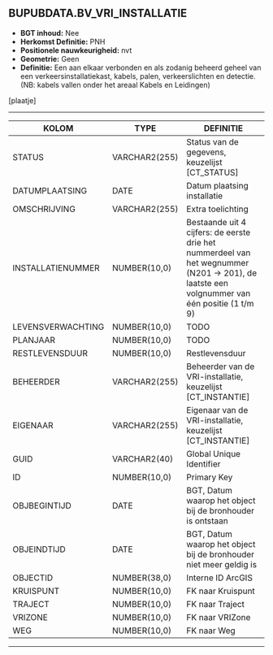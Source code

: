﻿## BUPUBDATA.BV_VRI_INSTALLATIE


* __BGT inhoud:__ Nee
* __Herkomst Definitie:__ PNH
* __Positionele nauwkeurigheid:__ nvt
* __Geometrie:__ Geen
* __Definitie:__ Een aan elkaar verbonden en als zodanig beheerd geheel van een verkeersinstallatiekast, kabels, palen, verkeerslichten en detectie. (NB: kabels vallen onder het areaal Kabels en Leidingen)

[plaatje]

***

|KOLOM                           	|TYPE          	|DEFINITIE|
|------                          	|----          	|-----    |
|STATUS                          	|VARCHAR2(255) 	|Status van de gegevens, keuzelijst [CT_STATUS]|
|DATUMPLAATSING                  	|DATE          	|Datum plaatsing installatie|
|OMSCHRIJVING                    	|VARCHAR2(255) 	|Extra toelichting|
|INSTALLATIENUMMER               	|NUMBER(10,0)  	|Bestaande uit 4 cijfers: de eerste drie het nummerdeel van het wegnummer (N201 -> 201), de laatste een volgnummer van één positie (1 t/m 9)|
|LEVENSVERWACHTING               	|NUMBER(10,0)  	|TODO|
|PLANJAAR                        	|NUMBER(10,0)  	|TODO|
|RESTLEVENSDUUR                  	|NUMBER(10,0)  	|Restlevensduur|
|BEHEERDER                       	|VARCHAR2(255) 	|Beheerder van de VRI-installatie, keuzelijst [CT_INSTANTIE]|
|EIGENAAR                        	|VARCHAR2(255) 	|Eigenaar van de VRI-installatie, keuzelijst [CT_INSTANTIE]|
|GUID                            	|VARCHAR2(40)  	|Global Unique Identifier|
|ID                              	|NUMBER(10,0)  	|Primary Key|
|OBJBEGINTIJD                    	|DATE          	|BGT, Datum waarop het object bij de bronhouder is ontstaan|
|OBJEINDTIJD                     	|DATE          	|BGT, Datum waarop het object bij de bronhouder niet meer geldig is|
|OBJECTID                        	|NUMBER(38,0)   |Interne ID ArcGIS|
|KRUISPUNT                       	|NUMBER(10,0)  	|FK naar Kruispunt|
|TRAJECT                         	|NUMBER(10,0)  	|FK naar Traject|
|VRIZONE                         	|NUMBER(10,0)  	|FK naar VRIZone|
|WEG                             	|NUMBER(10,0)  	|FK naar Weg|


***

